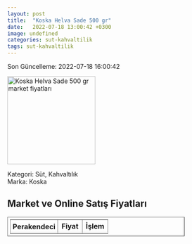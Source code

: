 ```yaml
---
layout: post
title:  "Koska Helva Sade 500 gr"
date:   2022-07-18 13:00:42 +0300
image: undefined
categories: sut-kahvaltilik
tags: sut-kahvaltilik
---
```


Son Güncelleme: 2022-07-18 16:00:42

<img src="undefined" width="200" alt="Koska Helva Sade 500 gr market fiyatları" />

Kategori: Süt, Kahvaltılık
<br />
Marka: Koska

<h2>Market ve Online Satış Fiyatları</h2>

<table border="1" style="padding: 5px;width:80%;">
  <tr>
    <td style="padding: 5px;"><strong>Perakendeci</strong></td>
    <td><strong>Fiyat</strong></td>
    <td><strong>İşlem</strong></td>
  </tr>
  
</table>
